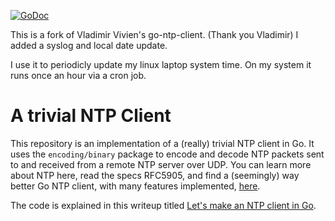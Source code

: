 [![GoDoc](https://img.shields.io/badge/GoDoc-Reference-blue?style=for-the-badge&logo=go)](https://pkg.go.dev/github.com/gotamer/ntpc?tab=doc)

This is a fork of Vladimir Vivien's go-ntp-client. (Thank you Vladimir)
I added a syslog and local date update.

I use it to periodicly update my linux laptop system time.
On my system it runs once an hour via a cron job.


# A trivial NTP Client
This repository is an implementation of a (really) trivial NTP client in Go. It uses the `encoding/binary` package to encode and decode NTP packets sent to and received from a remote NTP server over UDP. You can learn more about NTP here, read the specs RFC5905, and find a (seemingly) way better Go NTP client, with many features implemented, [here](https://github.com/beevik/ntp).

The code is explained in this writeup titled [Let's make an NTP client in Go](https://medium.com/learning-the-go-programming-language/lets-make-an-ntp-client-in-go-287c4b9a969f).
